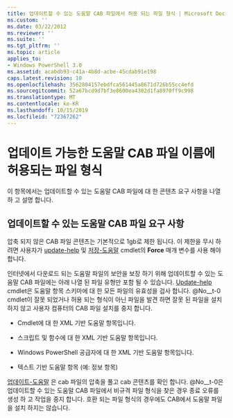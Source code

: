 ```yaml
---
title: 업데이트할 수 있는 도움말 CAB 파일에서 허용 되는 파일 형식 | Microsoft Docs
ms.custom: ''
ms.date: 03/22/2012
ms.reviewer: ''
ms.suite: ''
ms.tgt_pltfrm: ''
ms.topic: article
applies_to:
- Windows PowerShell 3.0
ms.assetid: acabdb93-c41a-4b8d-acbe-45cdab91e198
caps.latest.revision: 10
ms.openlocfilehash: 3562804157ebdfca561445a8671d726b55cc4efd
ms.sourcegitcommit: 52a67bcd9d7bf3e8600ea4302d1fa8970ff9c998
ms.translationtype: MT
ms.contentlocale: ko-KR
ms.lasthandoff: 10/15/2019
ms.locfileid: "72367262"
---
```

# <a name="file-types-permitted-in-an-updatable-help-cab-file"></a>업데이트 가능한 도움말 CAB 파일 이름에 허용되는 파일 형식

이 항목에서는 업데이트할 수 있는 도움말 CAB 파일에 대 한 콘텐츠 요구 사항을 나열 하 고 설명 합니다.

## <a name="updatable-help-cab-file-requirements"></a>업데이트할 수 있는 도움말 CAB 파일 요구 사항

압축 되지 않은 CAB 파일 콘텐츠는 기본적으로 1gb로 제한 됩니다. 이 제한을 무시 하려면 사용자가 [update-help](/powershell/module/Microsoft.PowerShell.Core/Update-Help) 및 [저장-도움말](/powershell/module/Microsoft.PowerShell.Core/Save-Help) cmdlet의 **Force** 매개 변수를 사용 해야 합니다.

인터넷에서 다운로드 되는 도움말 파일의 보안을 보장 하기 위해 업데이트할 수 있는 도움말 CAB 파일에는 아래 나열 된 파일 유형만 포함 될 수 있습니다. [Update-help](/powershell/module/Microsoft.PowerShell.Core/Update-Help) cmdlet은 도움말 항목 스키마에 대 한 모든 파일의 유효성을 검사 합니다. @No__t-0 cmdlet이 잘못 되었거나 허용 되는 형식이 아닌 파일을 발견 하면 잘못 된 파일을 설치 하지 않고 사용자 컴퓨터의 CAB 파일 설치를 중지 합니다.

- Cmdlet에 대 한 XML 기반 도움말 항목입니다.

- 스크립트 및 함수에 대 한 XML 기반 도움말 항목입니다.

- Windows PowerShell 공급자에 대 한 XML 기반 도움말 항목입니다.

- 텍스트 기반 도움말 항목 (예: 정보 항목)

[업데이트-도움말](/powershell/module/Microsoft.PowerShell.Core/Update-Help) 은 cab 파일의 압축을 풀고 cab 콘텐츠를 확인 합니다. @No__t-0은 업데이트할 수 있는 도움말 CAB 파일에서 비규격 파일 형식을 찾은 경우 종료 오류를 생성 하 고 작업을 중지 합니다. 호환 되는 파일 형식의 경우에도 CAB에서 도움말 파일을 설치 하지는 않습니다.